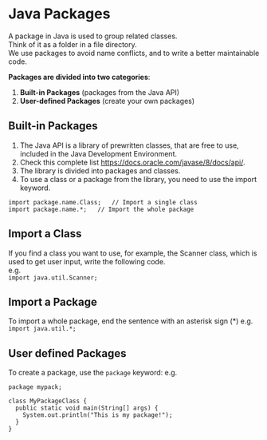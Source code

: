 # Java Packages
A package in Java is used to group related classes.  
Think of it as a folder in a file directory.    
We use packages to avoid name conflicts, and to write a better maintainable code. 

**Packages are divided into two categories**:

1. **Built-in Packages** (packages from the Java API)
2. **User-defined Packages** (create your own packages)

## Built-in Packages
1. The Java API is a library of prewritten classes, that are free to use, included in the Java Development Environment.
2. Check this complete list
 https://docs.oracle.com/javase/8/docs/api/.
3. The library is divided into packages and classes.
4. To use a class or a package from the library, you need to use the import keyword.

```
import package.name.Class;   // Import a single class
import package.name.*;   // Import the whole package
```

## Import a Class
If you find a class you want to use, for example, the Scanner class, which is used to get user input, write the following code.  
e.g.   
`import java.util.Scanner;`

## Import a Package
To import a whole package, end the sentence with an asterisk sign (*)
e.g. `import java.util.*;`
## User defined Packages

To create a package, use the `package` keyword:
e.g. 
```
package mypack;

class MyPackageClass { 
  public static void main(String[] args) { 
    System.out.println("This is my package!"); 
  } 
}
```


